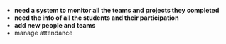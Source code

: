 - **need a system to monitor all the teams and projects they completed**
- **need the info of all the students and their participation**
- **add new people and teams**
- manage attendance

